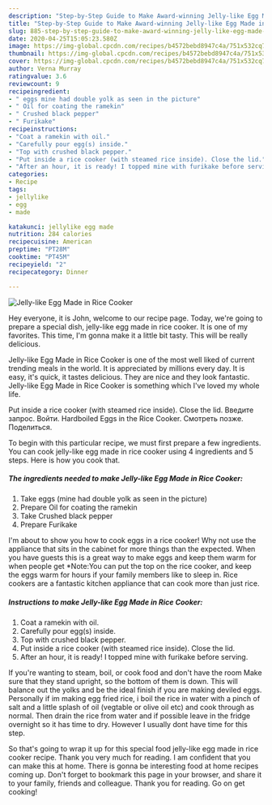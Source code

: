 ```yaml
---
description: "Step-by-Step Guide to Make Award-winning Jelly-like Egg Made in Rice Cooker"
title: "Step-by-Step Guide to Make Award-winning Jelly-like Egg Made in Rice Cooker"
slug: 885-step-by-step-guide-to-make-award-winning-jelly-like-egg-made-in-rice-cooker
date: 2020-04-25T15:05:23.580Z
image: https://img-global.cpcdn.com/recipes/b4572bebd8947c4a/751x532cq70/jelly-like-egg-made-in-rice-cooker-recipe-main-photo.jpg
thumbnail: https://img-global.cpcdn.com/recipes/b4572bebd8947c4a/751x532cq70/jelly-like-egg-made-in-rice-cooker-recipe-main-photo.jpg
cover: https://img-global.cpcdn.com/recipes/b4572bebd8947c4a/751x532cq70/jelly-like-egg-made-in-rice-cooker-recipe-main-photo.jpg
author: Verna Murray
ratingvalue: 3.6
reviewcount: 9
recipeingredient:
- " eggs mine had double yolk as seen in the picture"
- " Oil for coating the ramekin"
- " Crushed black pepper"
- " Furikake"
recipeinstructions:
- "Coat a ramekin with oil."
- "Carefully pour egg(s) inside."
- "Top with crushed black pepper."
- "Put inside a rice cooker (with steamed rice inside). Close the lid."
- "After an hour, it is ready! I topped mine with furikake before serving."
categories:
- Recipe
tags:
- jellylike
- egg
- made

katakunci: jellylike egg made 
nutrition: 284 calories
recipecuisine: American
preptime: "PT28M"
cooktime: "PT45M"
recipeyield: "2"
recipecategory: Dinner

---
```



![Jelly-like Egg Made in Rice Cooker](https://img-global.cpcdn.com/recipes/b4572bebd8947c4a/751x532cq70/jelly-like-egg-made-in-rice-cooker-recipe-main-photo.jpg)

Hey everyone, it is John, welcome to our recipe page. Today, we're going to prepare a special dish, jelly-like egg made in rice cooker. It is one of my favorites. This time, I'm gonna make it a little bit tasty. This will be really delicious.

Jelly-like Egg Made in Rice Cooker is one of the most well liked of current trending meals in the world. It is appreciated by millions every day. It is easy, it's quick, it tastes delicious. They are nice and they look fantastic. Jelly-like Egg Made in Rice Cooker is something which I've loved my whole life.

Put inside a rice cooker (with steamed rice inside). Close the lid. Введите запрос. Войти. Hardboiled Eggs in the Rice Cooker. Смотреть позже. Поделиться.


To begin with this particular recipe, we must first prepare a few ingredients. You can cook jelly-like egg made in rice cooker using 4 ingredients and 5 steps. Here is how you cook that.

<!--inarticleads1-->

##### The ingredients needed to make Jelly-like Egg Made in Rice Cooker:

1. Take  eggs (mine had double yolk as seen in the picture)
1. Prepare  Oil for coating the ramekin
1. Take  Crushed black pepper
1. Prepare  Furikake


I&#39;m about to show you how to cook eggs in a rice cooker! Why not use the appliance that sits in the cabinet for more things than the expected. When you have guests this is a great way to make eggs and keep them warm for when people get *Note:You can put the top on the rice cooker, and keep the eggs warm for hours if your family members like to sleep in. Rice cookers are a fantastic kitchen appliance that can cook more than just rice. 

<!--inarticleads2-->

##### Instructions to make Jelly-like Egg Made in Rice Cooker:

1. Coat a ramekin with oil.
1. Carefully pour egg(s) inside.
1. Top with crushed black pepper.
1. Put inside a rice cooker (with steamed rice inside). Close the lid.
1. After an hour, it is ready! I topped mine with furikake before serving.


If you&#39;re wanting to steam, boil, or cook food and don&#39;t have the room Make sure that they stand upright, so the bottom of them is down. This will balance out the yolks and be the ideal finish if you are making deviled eggs. Personally if im making egg fried rice, i boil the rice in water with a pinch of salt and a little splash of oil (vegtable or olive oil etc) and cook through as normal. Then drain the rice from water and if possible leave in the fridge overnight so it has time to dry. However I usually dont have time for this step. 

So that's going to wrap it up for this special food jelly-like egg made in rice cooker recipe. Thank you very much for reading. I am confident that you can make this at home. There is gonna be interesting food at home recipes coming up. Don't forget to bookmark this page in your browser, and share it to your family, friends and colleague. Thank you for reading. Go on get cooking!
